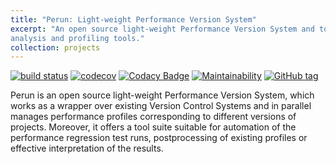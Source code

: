```yaml
---
title: "Perun: Light-weight Performance Version System"
excerpt: "An open source light-weight Performance Version System and tool suite of performance
analysis and profiling tools."
collection: projects
---
```


[![build status](https://github.com/Perfexionists/perun/actions/workflows/ubuntu.yml/badge.svg)](https://github.com/Perfexionists/perun/actions)
[![codecov](https://codecov.io/gh/Perfexionists/perun/graph/badge.svg?token=3x4Luodr84)](https://codecov.io/gh/Perfexionists/perun)
[![Codacy Badge](https://app.codacy.com/project/badge/Grade/a704486b4679442cb2a53173475f79ca)](https://app.codacy.com/gh/Perfexionists/perun/dashboard?utm_source=gh&utm_medium=referral&utm_content=&utm_campaign=Badge_grade)
[![Maintainability](https://api.codeclimate.com/v1/badges/1e47ad63527d8d2e14c3/maintainability)](https://codeclimate.com/github/Perfexionists/perun/maintainability)
[![GitHub tag](https://img.shields.io/github/tag/Perfexionists/perun.svg)](https://github.com/Perfexionists/perun)

Perun is an open source light-weight Performance Version System, which works as a wrapper over
existing Version Control Systems and in parallel manages performance profiles corresponding to
different versions of projects. Moreover, it offers a tool suite suitable for automation of the
performance regression test runs, postprocessing of existing profiles or effective interpretation
of the results.
